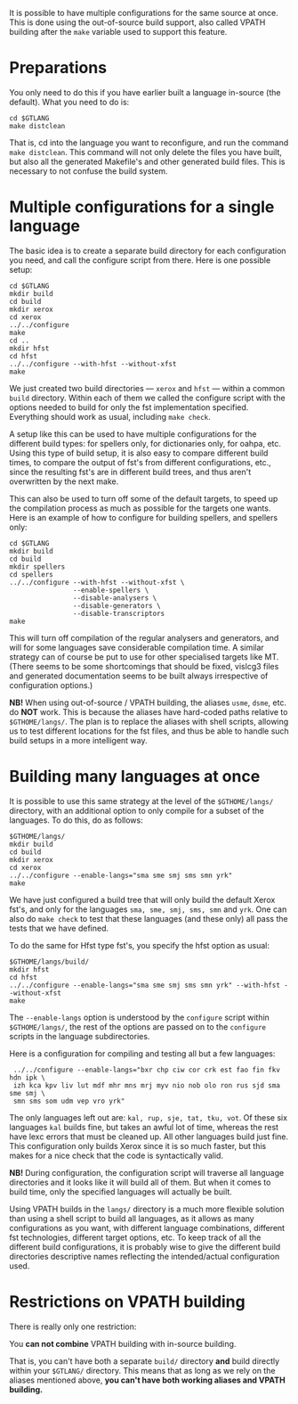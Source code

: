 It is possible to have multiple configurations for the same source at once. This
is done using the out-of-source build support, also called VPATH building after
the `make` variable used to support this feature.

# Preparations

You only need to do this if you have earlier built a language in-source (the default). What you need to do is:

```
cd $GTLANG
make distclean
```

That is, cd into the language you want to reconfigure, and run the command `make distclean`. This command will not only delete the files you have built,
but also all the generated Makefile's and other generated build files. This is
necessary to not confuse the build system.

# Multiple configurations for a single language

The basic idea is to create a separate build directory for each configuration
you need, and call the configure script from there. Here is one possible setup:

```
cd $GTLANG
mkdir build
cd build
mkdir xerox
cd xerox
../../configure
make
cd ..
mkdir hfst
cd hfst
../../configure --with-hfst --without-xfst
make
```

We just created two build directories — `xerox` and `hfst` — within a common
`build` directory. Within each of them we called the configure script with the
options needed to build for only the fst implementation specified.
Everything should work as usual, including `make check`.

A setup like this can be used to have multiple configurations for the different
build types: for spellers only, for dictionaries only, for oahpa, etc. Using
this type of build setup, it is also easy to compare different build times,
to compare the output of fst's from different configurations, etc., since the
resulting fst's are in different build trees, and thus aren't overwritten by
the next make.

This can also be used to turn off some of the default targets, to speed up the
compilation process as much as possible for the targets one wants. Here is an
example of how to configure for building spellers, and spellers only:

```
cd $GTLANG
mkdir build
cd build
mkdir spellers
cd spellers
../../configure --with-hfst --without-xfst \
                --enable-spellers \
                --disable-analysers \
                --disable-generators \
                --disable-transcriptors
make
```

This will turn off compilation of the regular analysers and generators, and will
for some languages save considerable compilation time. A similar strategy can
of course be put to use for other specialised targets like MT.
(There seems to be some shortcomings that should be fixed, vislcg3 files and
generated documentation seems to be built always irrespective of configuration
options.)

**NB!** When using out-of-source / VPATH building, the aliases `usme`,
`dsme`, etc. do **NOT** work. This is because the aliases have hard-coded
paths relative to `$GTHOME/langs/`. The plan is to replace the aliases with
shell scripts, allowing us to test different locations for the fst files, and
thus be able to handle such build setups in a more intelligent way.

# Building many languages at once

It is possible to use this same strategy at the level of the `$GTHOME/langs/`
directory, with an additional option to only compile for a subset of the
languages. To do this, do as follows:

```
$GTHOME/langs/
mkdir build
cd build
mkdir xerox
cd xerox
../../configure --enable-langs="sma sme smj sms smn yrk"
make
```

We have just configured a build tree that will only build the default Xerox
fst's, and only for the languages `sma, sme, smj, sms, smn` and `yrk`. One
can also do `make check` to test that these languages (and these only) all
pass the tests that we have defined.

To do the same for Hfst type fst's, you specify the hfst option as usual:

```
$GTHOME/langs/build/
mkdir hfst
cd hfst
../../configure --enable-langs="sma sme smj sms smn yrk" --with-hfst --without-xfst
make
```

The `--enable-langs` option is understood by the `configure` script within
`$GTHOME/langs/`, the rest of the options are passed on to the `configure`
scripts in the language subdirectories.

Here is a configuration for compiling and testing all but a few languages:

```
 ../../configure --enable-langs="bxr chp ciw cor crk est fao fin fkv hdn ipk \
 izh kca kpv liv lut mdf mhr mns mrj myv nio nob olo ron rus sjd sma sme smj \
 smn sms som udm vep vro yrk"
```

The only languages left out are: `kal, rup, sje, tat, tku, vot`. Of these six
languages `kal` builds fine, but takes an awful lot of time, whereas the rest
have lexc errors that must be cleaned up. All other languages build just fine.
This configuration only builds Xerox since it is so much faster, but this makes
for a nice check that the code is syntactically valid.

**NB!** During configuration, the configuration script will traverse all
language directories and it looks like it will build all of them. But when it
comes to build time, only the specified languages will actually be built.

Using VPATH builds in the `langs/` directory is a much more flexible solution
than using a shell script to build all languages, as it allows as many
configurations as you want, with different language combinations, different fst
technologies, different target options, etc. To keep track of all the different
build configurations, it is probably wise to give the different build
directories descriptive names reflecting the intended/actual configuration used.

# Restrictions on VPATH building

There is really only one restriction:

You **can not combine** VPATH building with in-source building.

That is, you can't have both a separate `build/` directory **and** build
directly within your `$GTLANG/` directory. This means that as long as we rely
on the aliases mentioned above,
**you can't have both working aliases and VPATH building.**
